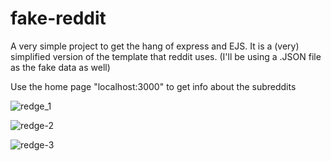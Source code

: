 # fake-reddit
A very simple project to get the hang of express and EJS. It is a (very) simplified version of the template that reddit uses. (I'll be using a .JSON file as the fake data as well)

Use the home page "localhost:3000" to get info about the subreddits


![redge_1](https://github.com/user-attachments/assets/5c284480-042c-400e-9a5d-e799e885dfdb)



![redge-2](https://github.com/user-attachments/assets/911d318f-d4ab-4cf1-86db-68b626a1270b)



![redge-3](https://github.com/user-attachments/assets/8e366e54-92db-457a-8031-12663f164290)
